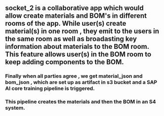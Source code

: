 ## socket_2 is a collaborative app which would allow create materials  and BOM's in different rooms of the app. While user(s) create material(s) in one room , they emit to the users in the same room as well as  broadasting key information about materials to the BOM room. This feature allows user(s) in the BOM room to keep adding components to the BOM.
### Finally when all parties agree , we get material_json and bom_json , which are set up as artifact in s3 bucket and a SAP AI core training pipeline is triggered.
### This pipeline creates the materials and then the BOM in an S4 system.
